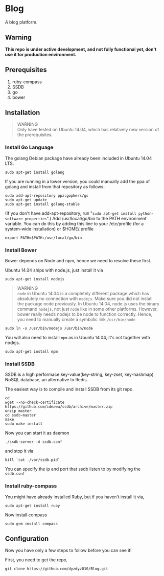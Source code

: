 Blog
====

A blog platform.

Warning
------

**This repo is under active development, and not fully functional yet, don't use it for production environment.**

Prerequisites
-------

1. ruby-compass
2. SSDB
3. go
4. bower

Installation
-------
> WARNING  
> Only have tested on Ubuntu 14.04, which has relatively new version of the
> prerequisites.

### Install Go Language
The golang Debian package have already been included in Ubuntu 14.04 LTS.

``` 
sudo apt-get install golang
```
If you are running in a lower version, you could manually add the ppa of golang and install from that repository as follows:
```
sudo add-apt-repository ppa:gophers/go
sudo apt-get update
sudo apt-get install golang-stable
```
(If you don't have add-apt-repository, run "`sudo apt-get install python-software-properties`".) 
Add /usr/local/go/bin to the PATH environment variable. You can do this by
adding this line to your /etc/profile (for a system-wide installation) or
$HOME/.profile
```
export PATH=$PATH:/usr/local/go/bin
```
### Install Bower
Bower depends on Node and npm, hence we need to resolve these first.

Ubuntu 14.04 ships with node.js, just install it via
```
sudo apt-get install nodejs
```
> WARNING  
> `node` in Ubuntu 14.04 is a completely different package which has absolutely
> no connection with `nodejs`. Make sure you did not install the package node
> previously. In Ubuntu 14.04, node.js uses the binary command `nodejs`, not just `node` like
in some other platforms. However, bower really needs nodejs to be node to
function correctly. Hence, you need to manually create a symbolic link
`/usr/bin/node`
```
sudo ln -s /usr/bin/nodejs /usr/bin/node
```

You will also need to install `npm` as in Ubuntu 14.04, it's not together with
nodejs.
```
sudo apt-get install npm
```

### Install SSDB
SSDB is a high performace key-value(key-string, key-zset, key-hashmap) NoSQL
database, an alternative to Redis.

The easiest way is to compile and install SSDB from its git repo.
```
cd
wget --no-check-certificate https://github.com/ideawu/ssdb/archive/master.zip
unzip master
cd ssdb-master
make
sudo make install
```
Now you can start it as daemon
```
./ssdb-server -d ssdb.conf
```
and stop it via
```
kill `cat ./var/ssdb.pid`
```
You can specify the ip and port that ssdb listen to by modifying the
`ssdb.conf`

### Install ruby-compass
You might have already installed Ruby, but if you haven't install it via,
```
sudo apt-get install ruby
```
Now install compass
```
sudo gem install compass
```

Configuration
-------------
Now you have only a few steps to follow before you can see it!

First, you need to get the repo,
```
git clone https://github.com/dyzdyz010/Blog.git
```

